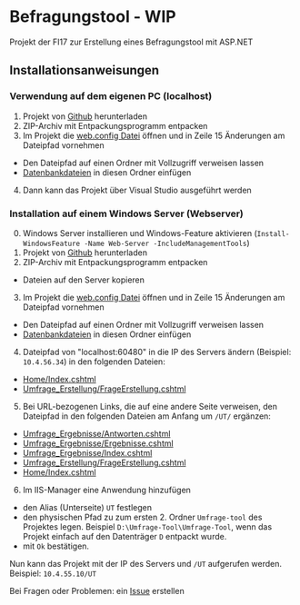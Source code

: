 # Befragungstool - WIP
Projekt der FI17 zur Erstellung eines Befragungstool mit ASP.NET

## Installationsanweisungen
### Verwendung auf dem eigenen PC (localhost)
1. Projekt von [Github](https://github.com/FI17/Befragungstool/archive/master.zip) herunterladen
2. ZIP-Archiv mit Entpackungsprogramm entpacken
3. Im Projekt die [web.config Datei](Umfrage-Tool/Umfrage-Tool/Web.config) öffnen und in Zeile 15 Änderungen am Dateipfad vornehmen
  - Den Dateipfad auf einen Ordner mit Vollzugriff verweisen lassen
  - [Datenbankdateien](https://github.com/FI17/Befragungstool-Dokumente/tree/master/Datenbank/Datenbankdateien) in diesen Ordner einfügen
4. Dann kann das Projekt über Visual Studio ausgeführt werden

### Installation auf einem Windows Server (Webserver)
0. Windows Server installieren und Windows-Feature aktivieren (``Install-WindowsFeature -Name Web-Server -IncludeManagementTools``)
1. Projekt von [Github](https://github.com/FI17/Befragungstool/archive/master.zip) herunterladen
2. ZIP-Archiv mit Entpackungsprogramm entpacken
  - Dateien auf den Server kopieren
3. Im Projekt die [web.config Datei](Umfrage-Tool/Umfrage-Tool/Web.config) öffnen und in Zeile 15 Änderungen am Dateipfad vornehmen
  - Den Dateipfad auf einen Ordner mit Vollzugriff verweisen lassen
  - [Datenbankdateien](https://github.com/FI17/Befragungstool-Dokumente/tree/master/Datenbank/Datenbankdateien) in diesen Ordner einfügen
4. Dateipfad von "localhost:60480" in die IP des Servers ändern (Beispiel: ``10.4.56.34``) in den folgenden Dateien:
  - [Home/Index.cshtml](Umfrage-Tool/Umfrage-Tool/Views/Home/Index.cshtml)
  - [Umfrage_Erstellung/FrageErstellung.cshtml](Umfrage-Tool/Umfrage-Tool/Views/Umfrage_Erstellung/FrageErstellung.cshtml)

5. Bei URL-bezogenen Links, die auf eine andere Seite verweisen, den Dateipfad in den folgenden Dateien am Anfang um ``/UT/`` ergänzen:
- [Umfrage_Ergebnisse/Antworten.cshtml](Umfrage-Tool/Umfrage-Tool/Views/Umfrage_Ergebnisse/Antworten.cshtml)
- [Umfrage_Ergebnisse/Ergebnisse.cshtml](Umfrage-Tool/Umfrage-Tool/Views/Umfrage_Ergebnisse/Ergebnisse.cshtml)
- [Umfrage_Ergebnisse/Index.cshtml](Umfrage-Tool/Umfrage-Tool/Views/Umfrage_Ergebnisse/Index.cshtml)
- [Umfrage_Erstellung/FrageErstellung.cshtml](Umfrage-Tool/Umfrage-Tool/Views/Umfrage_Erstellung/FrageErstellung.cshtml)
- [Home/Index.cshtml](Umfrage-Tool/Umfrage-Tool/Views/Home/Index.cshtml)

6. Im IIS-Manager eine Anwendung hinzufügen
  - den Alias (Unterseite) ``UT`` festlegen
  - den physischen Pfad zu zum ersten 2. Ordner ``Umfrage-tool`` des Projektes legen. Beispiel ``D:\Umfrage-Tool\Umfrage-Tool``, wenn das Projekt einfach auf den Datenträger ``D`` entpackt wurde.
  - mit ``Ok`` bestätigen.
  
  Nun kann das Projekt mit der IP des Servers und `/UT` aufgerufen werden. Beispiel: ``10.4.55.10/UT``
  
  Bei Fragen oder Problemen: ein [Issue](https://github.com/FI17/Befragungstool/issues) erstellen
